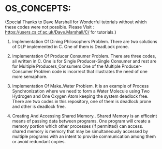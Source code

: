 # OS_CONCEPTS:
(Special Thanks to Dave Marshall for Wonderful tutorials without which these codes were not possible. Please Visit : https://users.cs.cf.ac.uk/Dave.Marshall/C/ for tutorials.)

1. Implementation Of Dining Philosophers Problem.
There are two solutions of DLP implemented in C. One of them is DeadLock prone.

2. Implementation Of Producer Consumer Problem.
There are three codes, all written in C. One is for Single Producer-Single Consumer and rest are for Multiple Producers_Consumers.One of the Multiple Producer-Consumer Problem code is incorrect that illustrates the need of one more semaphore.

3. Implementation Of Make_Water Problem.
It is an example of Process Synchronization where we need to form a Water Molecule using Two Hydrogen and One Oxygen Atom keeping the system deadlock free. There are two codes in this repository, one of them is deadlock prone and other is deadlock free.  

4. Creating And Accessing Shared Memory..
Shared Memory is an efficeint means of passing data between programs. One program will create a memory portion which other processes (if permitted) can access. shared memory is memory that may be simultaneously accessed by multiple programs with an intent to provide communication among them or avoid redundant copies. 

